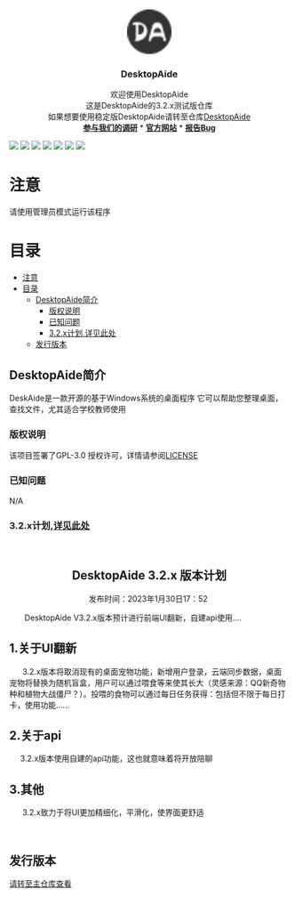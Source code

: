 

<br />

<p align="center">
  <a href="https://github.com/chenpuhao/DesktopAide">
    <img src="Icon/MoreUI/favicon.png" alt="Logo" width="80" height="80">
  </a>

<h3 align="center">DesktopAide</h3>
  <p align="center">
    欢迎使用DesktopAide
<br/>
  这是DesktopAide的3.2.x测试版仓库
<br/>
如果想要使用稳定版DesktopAide请转至仓库<a href ="https://github.com/chenpuhao/DesktopAide">DesktopAide</a>
   <br/>
   <a href="https://forms.office.com/Pages/ResponsePage.aspx?id=6hE_meNolUOCo53YXSTdVFMu8zZCWEFGqs11nYrpuz5UMkwwSzNRU0lDWkpYRjJTVVBLQUlDT1FYNC4u"><strong>参与我们的调研</strong></a>
    *
    <a href="https://desktopaide.chenpuhao.me/"><strong>官方网站</strong></a>
*
    <a href="mailto:chenpuhao1229@163.com?subject=报告Bug"><strong>报告Bug</strong></a>

  </p>

![](https://img.shields.io/github/license/chenpuhao/desktopaide-3.2.x)
![](https://img.shields.io/github/languages/count/chenpuhao/desktopaide-3.2.x)
![](https://img.shields.io/github/languages/top/chenpuhao/desktopaide-3.2.x)
![](https://img.shields.io/github/languages/code-size/chenpuhao/desktopaide-3.2.x)
![](https://img.shields.io/github/stars/chenpuhao/desktopaide-3.2.x)
![](https://img.shields.io/github/watchers/chenpuhao/desktopaide-3.2.x)
![](https://img.shields.io/github/last-commit/chenpuhao/desktopaide-3.2.x)

注意
===
请使用管理员模式运行该程序

目录
 ===
<!-- TOC -->
* [注意](#注意)
* [目录](#目录)
  * [DesktopAide简介](#desktopaide简介)
    * [版权说明](#版权说明)
    * [已知问题](#已知问题)
    * [3.2.x计划,详见此处](#32x计划-详见此处)
  * [发行版本](#发行版本)
<!-- TOC -->


## DesktopAide简介
DeskAide是一款开源的基于Windows系统的桌面程序
它可以帮助您整理桌面，查找文件，尤其适合学校教师使用

### 版权说明
该项目签署了GPL-3.0 授权许可，详情请参阅[LICENSE](LICENSE)
### 已知问题
N/A
### 3.2.x计划,[详见此处](https://www.chenpuhao.me/20230130/DesktopAide-V3.2.x-plan.html)
<br/>
			 <article>
				<center> <h1>DesktopAide 3.2.x 版本计划</h1></center>
		        <center><p> 发布时间：2023年1月30日17：52&nbsp;</p></center>
		       <p>&nbsp; &nbsp; &nbsp; &nbsp;DesktopAide V3.2.x版本预计进行前端UI翻新，自建api使用....</p>
			     <p>
			       <h2>1.关于UI翻新</h2>
		         <p>&nbsp; &nbsp; &nbsp; 3.2.x版本将取消现有的桌面宠物功能，新增用户登录，云端同步数据，桌面宠物将替换为随机盲盒，用户可以通过喂食等来使其长大（灵感来源：QQ新奇物种和植物大战僵尸？）。投喂的食物可以通过每日任务获得：包括但不限于每日打卡，使用功能......</p>
			       <p>
			         <h2>2.关于api&nbsp; &nbsp;</h2>
	           <p>&nbsp; &nbsp; &nbsp;3.2.x版本使用自建的api功能，这也就意味着将开放陪聊</p>
			         <p>
			           <h2>3.其他&nbsp;</h2>
			         </p>
			   <p>&nbsp; &nbsp; &nbsp; 3.2.x致力于将UI更加精细化，平滑化，使界面更舒适</p>
					 <p>&nbsp;</p>
             </article>

## 发行版本
[请转至主仓库查看](https://github.com/chenpuhao/DesktopAide)

